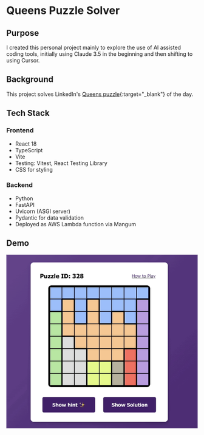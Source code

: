 # Queens Puzzle Solver

## Purpose

I created this personal project mainly to explore the use of AI assisted coding tools, initially using Claude 3.5 in the beginning and then shifting to using Cursor.

## Background

This project solves LinkedIn's [Queens puzzle](https://www.linkedin.com/games/queens){:target="\_blank"} of the day.

## Tech Stack

### Frontend

-   React 18
-   TypeScript
-   Vite
-   Testing: Vitest, React Testing Library
-   CSS for styling

### Backend

-   Python
-   FastAPI
-   Uvicorn (ASGI server)
-   Pydantic for data validation
-   Deployed as AWS Lambda function via Mangum

## Demo

![Queens Solver Demo](frontend/public/queens-solve-howto.gif)
